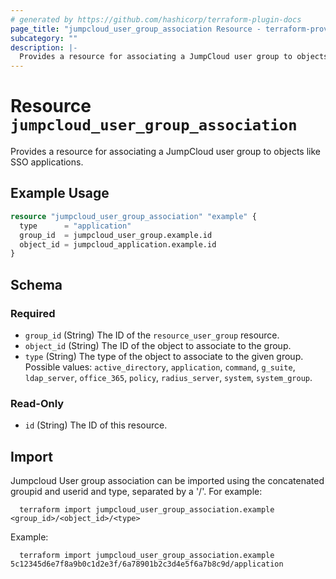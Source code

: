```yaml
---
# generated by https://github.com/hashicorp/terraform-plugin-docs
page_title: "jumpcloud_user_group_association Resource - terraform-provider-jumpcloud"
subcategory: ""
description: |-
  Provides a resource for associating a JumpCloud user group to objects like SSO applications.
---
```


# Resource `jumpcloud_user_group_association`

Provides a resource for associating a JumpCloud user group to objects like SSO applications.

## Example Usage

```terraform
resource "jumpcloud_user_group_association" "example" {
  type      = "application"
  group_id  = jumpcloud_user_group.example.id
  object_id = jumpcloud_application.example.id
}
```

<!-- schema generated by tfplugindocs -->
## Schema

### Required

- `group_id` (String) The ID of the `resource_user_group` resource.
- `object_id` (String) The ID of the object to associate to the group.
- `type` (String) The type of the object to associate to the given group. Possible values: `active_directory`, `application`, `command`, `g_suite`, `ldap_server`, `office_365`, `policy`, `radius_server`, `system`, `system_group`.

### Read-Only

- `id` (String) The ID of this resource.


## Import
Jumpcloud User group association can be imported using the concatenated groupid and userid and type, separated by a '/'. For example:
```hcl
  terraform import jumpcloud_user_group_association.example <group_id>/<object_id>/<type>

```
Example:
```hcl
  terraform import jumpcloud_user_group_association.example 5c12345d6e7f8a9b0c1d2e3f/6a78901b2c3d4e5f6a7b8c9d/application
```
